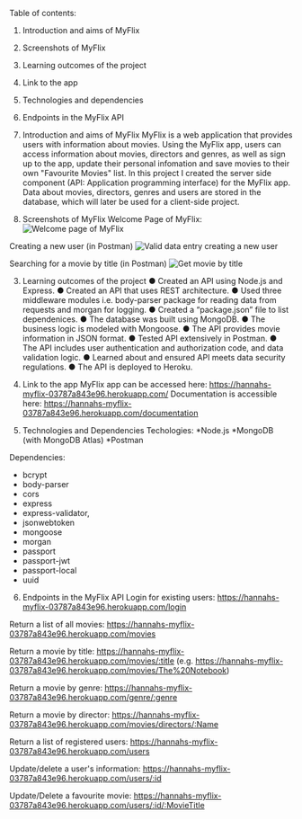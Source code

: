 Table of contents:
1. Introduction and aims of MyFlix
2. Screenshots of MyFlix
3. Learning outcomes of the project
4. Link to the app
5. Technologies and dependencies
6. Endpoints in the MyFlix API

1. Introduction and aims of MyFlix
 MyFlix is a web application that provides users with information about movies. Using the MyFlix app, users can access information about movies, directors and genres, as well as sign up to the app, update their personal infomation and save movies to their own "Favourite Movies" list.
 In this project I created the server side component (API: Application programming interface) for the MyFlix app. Data about movies, directors, genres and users are stored in the database, which will later be used for a client-side project.

2. Screenshots of MyFlix
Welcome Page of MyFlix:
![Welcome page of MyFlix](https://github.com/user-attachments/assets/76f08a1b-ed4d-46d4-90ec-6fb328bde5ee)

Creating a new user (in Postman)
![Valid data entry creating a new user](https://github.com/user-attachments/assets/5ea68f2b-4b35-41ea-a87c-29bf1161e945)

Searching for a movie by title (in Postman)
![Get movie by title](https://github.com/user-attachments/assets/38e85a98-77de-4e94-93c7-ea6bf91ae114)

3. Learning outcomes of the project
● Created an API using Node.js and Express.
● Created an API that uses REST architecture.
● Used three middleware modules i.e. body-parser package for reading data from requests and morgan for logging.
● Created a “package.json” file to list dependenices.
● The database was built using MongoDB.
● The business logic is modeled with Mongoose.
● The API provides movie information in JSON format.
● Tested API extensively in Postman.
● The API includes user authentication and authorization code, and data validation logic.
● Learned about and ensured API meets data security regulations.
● The API is deployed to Heroku.

4. Link to the app
MyFlix app can be accessed here: https://hannahs-myflix-03787a843e96.herokuapp.com/
Documentation is accessible here: https://hannahs-myflix-03787a843e96.herokuapp.com/documentation

5. Technologies and Dependencies
Techologies:
*Node.js
*MongoDB (with MongoDB Atlas)
*Postman

Dependencies:
* bcrypt
* body-parser
* cors
* express
* express-validator,
* jsonwebtoken
* mongoose
* morgan
* passport
* passport-jwt
* passport-local
* uuid

6. Endpoints in the MyFlix API
Login for existing users: https://hannahs-myflix-03787a843e96.herokuapp.com/login

Return a list of all movies: https://hannahs-myflix-03787a843e96.herokuapp.com/movies

Return a movie by title: https://hannahs-myflix-03787a843e96.herokuapp.com/movies/:title (e.g. https://hannahs-myflix-03787a843e96.herokuapp.com/movies/The%20Notebook)

Return a movie by genre: https://hannahs-myflix-03787a843e96.herokuapp.com/genre/:genre

Return a movie by director: https://hannahs-myflix-03787a843e96.herokuapp.com/movies/directors/:Name

Return a list of registered users: https://hannahs-myflix-03787a843e96.herokuapp.com/users

Update/delete a user's information: https://hannahs-myflix-03787a843e96.herokuapp.com/users/:id

Update/Delete a favourite movie: https://hannahs-myflix-03787a843e96.herokuapp.com/users/:id/:MovieTitle
